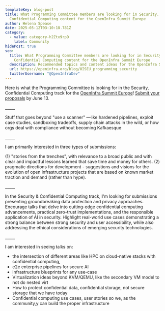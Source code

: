 ```yaml
---
templateKey: blog-post
title: What Programming Committee members are looking for in Security,
  Confidential Computing content for the OpenInfra Summit Europe
author: Helena Spease
date: 2025-05-12T03:10:18.781Z
category:
  - value: category-h2Ztx9rpD
    label: Community
hidePost: true
seo:
  title: What Programming Committee members are looking for in Security,
    Confidential Computing content for the OpenInfra Summit Europe
  description: Recommended topics and content ideas for the OpenInfra Summit Europe
  url: https://openinfra.org/blog/OISEU_programming_security
  twitterUsername: "@OpenInfraDev"
---
```

Here is what the Programming Committee is looking for in the Security, Confidential Computing track for the [OpenInfra Summit Europe](https://summit2025.openinfra.org/)! [Submit your proposals](https://summit2025.openinfra.org/cfp/) by June 13.

\_\_\_\__

Stuff that goes beyond "use a scanner" —like hardened pipelines, exploit case studies, sandboxing tradeoffs, supply chain attacks in the wild, or how orgs deal with compliance without becoming Kafkaesque

\_\_\_\__

I am primarily interested in three types of submissions: 

(1) "stories from the trenches", with relevance to a broad public and with clear and impactful lessons learned that save time and money for others.
(2) pragmatic directions for development - suggestions and visions for the evolution of open infrastructure projects that are based on known market traction and demand (rather than hype).

\_\_\_\__

In the Security & Confidential Computing track, I'm looking for submissions presenting groundbreaking data protection and privacy approaches. Encourage talks that delve into cutting-edge confidential computing advancements, practical zero-trust implementations, and the responsible application of AI in security. Highlight real-world use cases demonstrating a strong balance between strong security and user accessibility, while also addressing the ethical considerations of emerging security technologies.

\_\_\_\__

I am interested in seeing talks on:

* the intersection of different areas like HPC on cloud-native stacks with confidential computing,
* e2e enterprise pipelines for secure AI 
* infrastructure blueprints for any use-case 
* VIrtualization ideas beyond KVM/QEMU, like the secondary VM model to not do nested virt 
* How to protect confidential data, confidential storage, not secure storage that we have today 
* Confidential computing use cases, user stories so we, as the community,y can build the proper infrastructure